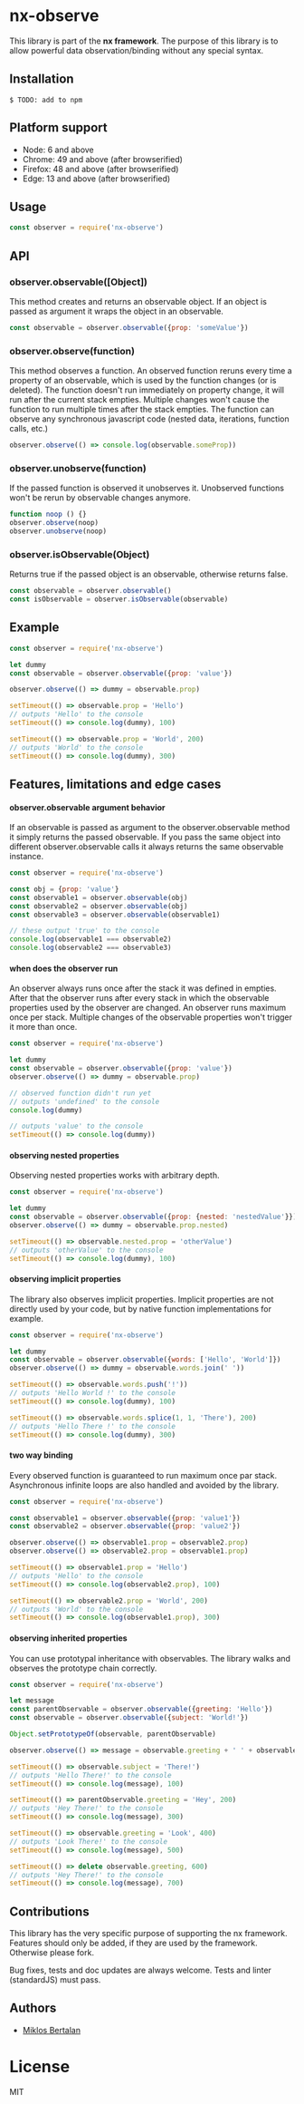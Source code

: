 # nx-observe

This library is part of the **nx framework**.
The purpose of this library is to allow powerful data observation/binding without any special syntax.

## Installation

```
$ TODO: add to npm
```

## Platform support

- Node: 6 and above
- Chrome: 49 and above (after browserified)
- Firefox: 48 and above (after browserified)
- Edge: 13 and above (after browserified)

## Usage

```js
const observer = require('nx-observe')
```

## API

### observer.observable([Object])

This method creates and returns an observable object. If an object is passed as argument it wraps the object in an observable.

```js
const observable = observer.observable({prop: 'someValue'})
```

### observer.observe(function)

This method observes a function. An observed function reruns every time a property of an observable, which is used by the function changes (or is deleted). The function doesn't run immediately on property change, it will run after the current stack empties. Multiple changes won't cause the function to run multiple times after the stack empties. The function can observe any synchronous javascript code (nested data, iterations, function calls, etc.)

```js
observer.observe(() => console.log(observable.someProp))
```

### observer.unobserve(function)

If the passed function is observed it unobserves it. Unobserved functions won't be rerun by observable changes anymore.

```js
function noop () {}
observer.observe(noop)
observer.unobserve(noop)
```

### observer.isObservable(Object)

Returns true if the passed object is an observable, otherwise returns false.

```js
const observable = observer.observable()
const isObservable = observer.isObservable(observable)
```

## Example

```js
const observer = require('nx-observe')

let dummy
const observable = observer.observable({prop: 'value'})

observer.observe(() => dummy = observable.prop)

setTimeout(() => observable.prop = 'Hello')
// outputs 'Hello' to the console
setTimeout(() => console.log(dummy), 100)

setTimeout(() => observable.prop = 'World', 200)
// outputs 'World' to the console
setTimeout(() => console.log(dummy), 300)
```

## Features, limitations and edge cases

#### observer.observable argument behavior

If an observable is passed as argument to the observer.observable method it simply returns the passed observable. If you pass the same object into different observer.observable calls it always returns the same observable instance.

```js
const observer = require('nx-observe')

const obj = {prop: 'value'}
const observable1 = observer.observable(obj)
const observable2 = observer.observable(obj)
const observable3 = observer.observable(observable1)

// these output 'true' to the console
console.log(observable1 === observable2)
console.log(observable2 === observable3)
```

#### when does the observer run

An observer always runs once after the stack it was defined in empties. After that the observer runs after every stack in which the observable properties used by the observer are changed. An observer runs maximum once per stack. Multiple changes of the observable properties won't trigger it more than once.

```js
const observer = require('nx-observe')

let dummy
const observable = observer.observable({prop: 'value'})
observer.observe(() => dummy = observable.prop)

// observed function didn't run yet
// outputs 'undefined' to the console
console.log(dummy)

// outputs 'value' to the console
setTimeout(() => console.log(dummy))
```

#### observing nested properties

Observing nested properties works with arbitrary depth.

```js
const observer = require('nx-observe')

let dummy
const observable = observer.observable({prop: {nested: 'nestedValue'}})
observer.observe(() => dummy = observable.prop.nested)

setTimeout(() => observable.nested.prop = 'otherValue')
// outputs 'otherValue' to the console
setTimeout(() => console.log(dummy), 100)
```

#### observing implicit properties

The library also observes implicit properties. Implicit properties are not directly used by your code, but by native function implementations for example.

```js
const observer = require('nx-observe')

let dummy
const observable = observer.observable({words: ['Hello', 'World']})
observer.observe(() => dummy = observable.words.join(' '))

setTimeout(() => observable.words.push('!'))
// outputs 'Hello World !' to the console
setTimeout(() => console.log(dummy), 100)

setTimeout(() => observable.words.splice(1, 1, 'There'), 200)
// outputs 'Hello There !' to the console
setTimeout(() => console.log(dummy), 300)
```

#### two way binding

Every observed function is guaranteed to run maximum once par stack. Asynchronous infinite loops are also handled and avoided by the library.

```js
const observer = require('nx-observe')

const observable1 = observer.observable({prop: 'value1'})
const observable2 = observer.observable({prop: 'value2'})

observer.observe(() => observable1.prop = observable2.prop)
observer.observe(() => observable2.prop = observable1.prop)

setTimeout(() => observable1.prop = 'Hello')
// outputs 'Hello' to the console
setTimeout(() => console.log(observable2.prop), 100)

setTimeout(() => observable2.prop = 'World', 200)
// outputs 'World' to the console
setTimeout(() => console.log(observable1.prop), 300)
```

#### observing inherited properties

You can use prototypal inheritance with observables. The library walks and observes the prototype chain correctly.

```js
const observer = require('nx-observe')

let message
const parentObservable = observer.observable({greeting: 'Hello'})
const observable = observer.observable({subject: 'World!'})

Object.setPrototypeOf(observable, parentObservable)

observer.observe(() => message = observable.greeting + ' ' + observable.subject)

setTimeout(() => observable.subject = 'There!')
// outputs 'Hello There!' to the console
setTimeout(() => console.log(message), 100)

setTimeout(() => parentObservable.greeting = 'Hey', 200)
// outputs 'Hey There!' to the console
setTimeout(() => console.log(message), 300)

setTimeout(() => observable.greeting = 'Look', 400)
// outputs 'Look There!' to the console
setTimeout(() => console.log(message), 500)

setTimeout(() => delete observable.greeting, 600)
// outputs 'Hey There!' to the console
setTimeout(() => console.log(message), 700)
```

## Contributions

This library has the very specific purpose of supporting the nx framework. Features should only be added, if they are used by the framework. Otherwise please fork.

Bug fixes, tests and doc updates are always welcome.
Tests and linter (standardJS) must pass.

## Authors

  - [Miklos Bertalan](https://github.com/solkimicreb)

# License

  MIT
